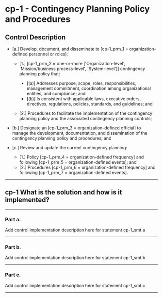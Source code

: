 # cp-1 - Contingency Planning Policy and Procedures

## Control Description

- \[a.\] Develop, document, and disseminate to \[cp-1_prm_1 = organization-defined personnel or roles\]:

  - \[1.\] \[cp-1_prm_2 = one-or-more \['Organization-level', 'Mission/business process-level', 'System-level'\]\] contingency planning policy that:

    - \[(a)\] Addresses purpose, scope, roles, responsibilities, management commitment, coordination among organizational entities, and compliance; and
    - \[(b)\] Is consistent with applicable laws, executive orders, directives, regulations, policies, standards, and guidelines; and

  - \[2.\] Procedures to facilitate the implementation of the contingency planning policy and the associated contingency planning controls;

- \[b.\] Designate an \[cp-1_prm_3 = organization-defined official\] to manage the development, documentation, and dissemination of the contingency planning policy and procedures; and

- \[c.\] Review and update the current contingency planning:

  - \[1.\] Policy \[cp-1_prm_4 = organization-defined frequency\] and following \[cp-1_prm_5 = organization-defined events\]; and
  - \[2.\] Procedures \[cp-1_prm_6 = organization-defined frequency\] and following \[cp-1_prm_7 = organization-defined events\].

______________________________________________________________________

## cp-1 What is the solution and how is it implemented?

______________________________________________________________________

### Part a.

Add control implementation description here for statement cp-1_smt.a

______________________________________________________________________

### Part b.

Add control implementation description here for statement cp-1_smt.b

______________________________________________________________________

### Part c.

Add control implementation description here for statement cp-1_smt.c

______________________________________________________________________
